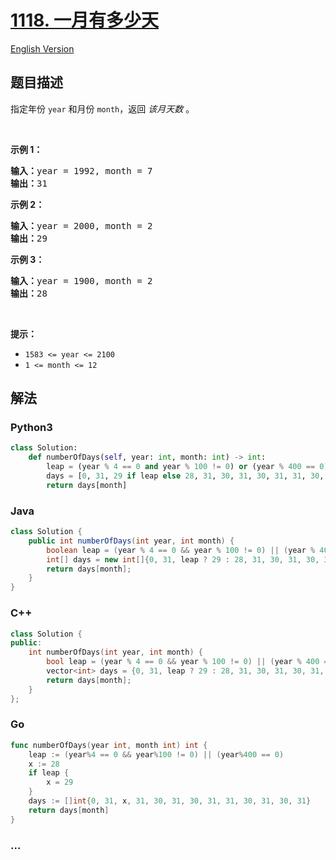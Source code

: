 # [1118. 一月有多少天](https://leetcode.cn/problems/number-of-days-in-a-month)

[English Version](/solution/1100-1199/1118.Number%20of%20Days%20in%20a%20Month/README_EN.md)

## 题目描述

<!-- 这里写题目描述 -->

<p>指定年份&nbsp;<code>year</code> 和月份&nbsp;<code>month</code>，返回 <em>该月天数&nbsp;</em>。</p>

<p>&nbsp;</p>

<p><strong>示例 1：</strong></p>

<pre>
<strong>输入：</strong>year = 1992, month = 7
<strong>输出：</strong>31
</pre>

<p><strong>示例 2：</strong></p>

<pre>
<strong>输入：</strong>year = 2000, month = 2
<strong>输出：</strong>29
</pre>

<p><strong>示例 3：</strong></p>

<pre>
<strong>输入：</strong>year = 1900, month = 2
<strong>输出：</strong>28
</pre>

<p>&nbsp;</p>

<p><strong>提示：</strong></p>

<ul>
	<li><code>1583 &lt;= year &lt;= 2100</code></li>
	<li><code>1 &lt;= month &lt;= 12</code></li>
</ul>

## 解法

<!-- 这里可写通用的实现逻辑 -->

<!-- tabs:start -->

### **Python3**

<!-- 这里可写当前语言的特殊实现逻辑 -->

```python
class Solution:
    def numberOfDays(self, year: int, month: int) -> int:
        leap = (year % 4 == 0 and year % 100 != 0) or (year % 400 == 0)
        days = [0, 31, 29 if leap else 28, 31, 30, 31, 30, 31, 31, 30, 31, 30, 31]
        return days[month]
```

### **Java**

<!-- 这里可写当前语言的特殊实现逻辑 -->

```java
class Solution {
    public int numberOfDays(int year, int month) {
        boolean leap = (year % 4 == 0 && year % 100 != 0) || (year % 400 == 0);
        int[] days = new int[]{0, 31, leap ? 29 : 28, 31, 30, 31, 30, 31, 31, 30, 31, 30, 31};
        return days[month];
    }
}
```

### **C++**

```cpp
class Solution {
public:
    int numberOfDays(int year, int month) {
        bool leap = (year % 4 == 0 && year % 100 != 0) || (year % 400 == 0);
        vector<int> days = {0, 31, leap ? 29 : 28, 31, 30, 31, 30, 31, 31, 30, 31, 30, 31};
        return days[month];
    }
};
```

### **Go**

```go
func numberOfDays(year int, month int) int {
	leap := (year%4 == 0 && year%100 != 0) || (year%400 == 0)
	x := 28
	if leap {
		x = 29
	}
	days := []int{0, 31, x, 31, 30, 31, 30, 31, 31, 30, 31, 30, 31}
	return days[month]
}
```

### **...**

```

```

<!-- tabs:end -->
